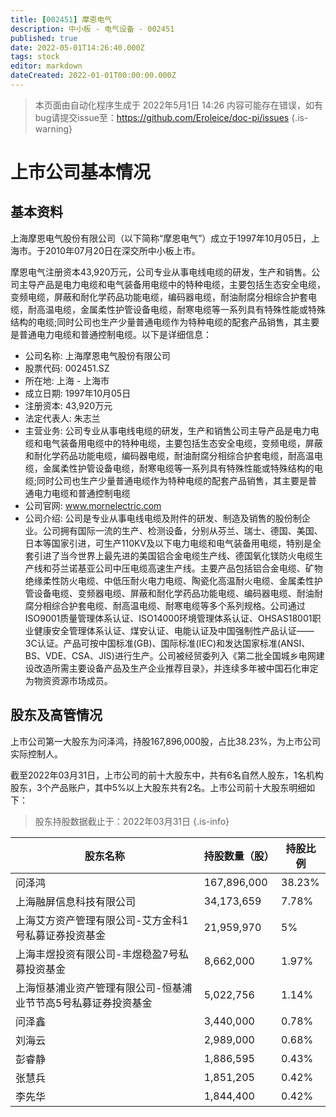 ```yaml
---
title: [002451] 摩恩电气
description: 中小板 - 电气设备 - 002451
published: true
date: 2022-05-01T14:26:40.000Z
tags: stock
editor: markdown
dateCreated: 2022-01-01T00:00:00.000Z
---
```


> 本页面由自动化程序生成于 2022年5月1日 14:26
> 内容可能存在错误，如有bug请提交issue至：https://github.com/Eroleice/doc-pi/issues
{.is-warning}

# 上市公司基本情况

## 基本资料

上海摩恩电气股份有限公司（以下简称“摩恩电气”）成立于1997年10月05日，上海市。于2010年07月20日在深交所中小板上市。

摩恩电气注册资本43,920万元，公司专业从事电线电缆的研发，生产和销售。公司主导产品是电力电缆和电气装备用电缆中的特种电缆，主要包括生态安全电缆，变频电缆，屏蔽和耐化学药品功能电缆，编码器电缆，耐油耐腐分相综合护套电缆，耐高温电缆，金属柔性护管设备电缆，耐寒电缆等一系列具有特殊性能或特殊结构的电缆;同时公司也生产少量普通电缆作为特种电缆的配套产品销售，其主要是普通电力电缆和普通控制电缆。以下是详细信息：

- 公司名称: 上海摩恩电气股份有限公司
- 股票代码: 002451.SZ
- 所在地: 上海 - 上海市
- 成立日期: 1997年10月05日
- 注册资本: 43,920万元
- 法定代表人: 朱志兰
- 主营业务: 公司专业从事电线电缆的研发，生产和销售公司主导产品是电力电缆和电气装备用电缆中的特种电缆，主要包括生态安全电缆，变频电缆，屏蔽和耐化学药品功能电缆，编码器电缆，耐油耐腐分相综合护套电缆，耐高温电缆，金属柔性护管设备电缆，耐寒电缆等一系列具有特殊性能或特殊结构的电缆;同时公司也生产少量普通电缆作为特种电缆的配套产品销售，其主要是普通电力电缆和普通控制电缆
- 公司官网: www.mornelectric.com
- 公司介绍: 公司是专业从事电线电缆及附件的研发、制造及销售的股份制企业。公司拥有国际一流的生产、检测设备，分别从芬兰、瑞士、德国、美国、日本等国家引进，可生产110KV及以下电力电缆和电气装备用电缆，特别是全套引进了当今世界上最先进的美国铝合金电缆生产线、德国氧化镁防火电缆生产线和芬兰诺基亚公司中压电缆高速生产线。主要产品包括铝合金电缆、矿物绝缘柔性防火电缆、中低压耐火电力电缆、陶瓷化高温耐火电缆、金属柔性护管设备电缆、变频器电缆、屏蔽和耐化学药品功能电缆、编码器电缆、耐油耐腐分相综合护套电缆、耐高温电缆、耐寒电缆等多个系列规格。公司通过ISO9001质量管理体系认证、ISO14000环境管理体系认证、OHSAS18001职业健康安全管理体系认证、煤安认证、电能认证及中国强制性产品认证——3C认证。产品可按中国标准(GB)、国际标准(IEC)和发达国家标准(ANSI、BS、VDE、CSA、JIS)进行生产。公司被经贸委列入《第二批全国城乡电网建设改造所需主要设备产品及生产企业推荐目录》，并连续多年被中国石化审定为物资资源市场成员。


## 股东及高管情况

上市公司第一大股东为问泽鸿，持股167,896,000股，占比38.23%，为上市公司实际控制人。

截至2022年03月31日，上市公司的前十大股东中，共有6名自然人股东，1名机构股东，3个产品账户，其中5%以上大股东共有2名。上市公司前十大股东明细如下：

> 股东持股数据截止于：2022年03月31日
{.is-info}

| 股东名称 | 持股数量（股） | 持股比例 |
| --- | --- | --- |
| 问泽鸿 | 167,896,000 | 38.23% |
| 上海融屏信息科技有限公司 | 34,173,659 | 7.78% |
| 上海艾方资产管理有限公司-艾方金科1号私募证券投资基金 | 21,959,970 | 5% |
| 上海丰煜投资有限公司-丰煜稳盈7号私募投资基金 | 8,662,000 | 1.97% |
| 上海恒基浦业资产管理有限公司-恒基浦业节节高5号私募证券投资基金 | 5,022,756 | 1.14% |
| 问泽鑫 | 3,440,000 | 0.78% |
| 刘海云 | 2,989,000 | 0.68% |
| 彭睿静 | 1,886,595 | 0.43% |
| 张慧兵 | 1,851,205 | 0.42% |
| 李先华 | 1,844,400 | 0.42% |




